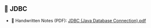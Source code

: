 ## 📘 JDBC
- 📄 Handwritten Notes (PDF): [JDBC (Java Database Connection).pdf](JDBC/JDBC%20(Java%20Database%20Connection).pdf)
